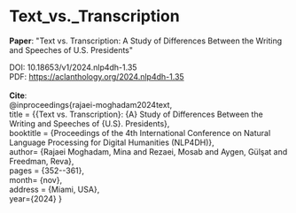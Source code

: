 # **Text_vs._Transcription**
**Paper**: "Text vs. Transcription: A Study of Differences Between the Writing and Speeches of U.S. Presidents"

DOI: 10.18653/v1/2024.nlp4dh-1.35   <br />
PDF: https://aclanthology.org/2024.nlp4dh-1.35  <br />
<br />
**Cite**: <br />
@inproceedings{rajaei-moghadam2024text, <br />
  title = {{Text vs. Transcription}: {A} Study of Differences Between the Writing and Speeches of {U.S}. Presidents}, <br />
  booktitle = {Proceedings of the 4th International Conference on Natural Language Processing for Digital Humanities (NLP4DH)}, <br />
  author= {Rajaei Moghadam, Mina and Rezaei, Mosab and Aygen, Gülşat and Freedman, Reva}, <br />
  pages = {352--361}, <br />
  month= {nov}, <br />
  address = {Miami, USA}, <br />
  year={2024}
  }

